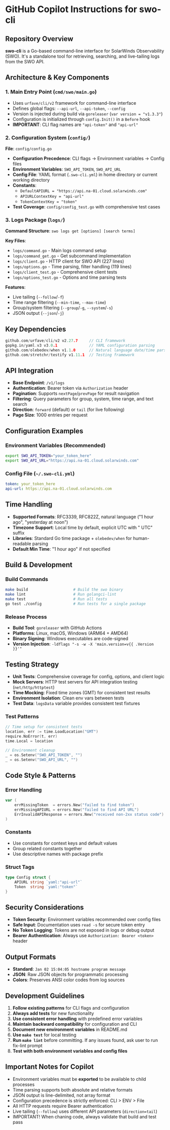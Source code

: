 # GitHub Copilot Instructions for swo-cli

## Repository Overview
**swo-cli** is a Go-based command-line interface for SolarWinds Observability (SWO). It's a standalone tool for retrieving, searching, and live-tailing logs from the SWO API.

## Architecture & Key Components

### 1. Main Entry Point (`cmd/swo/main.go`)
- Uses `urfave/cli/v2` framework for command-line interface
- Defines global flags: `--api-url`, `--api-token`, `--config`
- Version is injected during build via `goreleaser` (`var version = "v1.3.3"`)
- Configuration is initialized through `config.Init()` in a `Before` hook
- **IMPORTANT**: CLI flag names are `"api-token"` and `"api-url"`

### 2. Configuration System (`config/`)
**File**: `config/config.go`
- **Configuration Precedence**: CLI flags → Environment variables → Config files
- **Environment Variables**: `SWO_API_TOKEN`, `SWO_API_URL`
- **Config File**: YAML format (`.swo-cli.yml`) in home directory or current working directory
- **Constants**:
  - `DefaultAPIURL = "https://api.na-01.cloud.solarwinds.com"`
  - `APIURLContextKey = "api-url"`
  - `TokenContextKey = "token"`
- **Test Coverage**: `config/config_test.go` with comprehensive test cases

### 3. Logs Package (`logs/`)
**Command Structure**: `swo logs get [options] [search terms]`

**Key Files**:
- `logs/command.go` - Main logs command setup
- `logs/command_get.go` - Get subcommand implementation
- `logs/client.go` - HTTP client for SWO API (227 lines)
- `logs/options.go` - Time parsing, filter handling (119 lines)
- `logs/client_test.go` - Comprehensive client tests
- `logs/options_test.go` - Options and time parsing tests

**Features**:
- Live tailing (`--follow`/`-f`)
- Time range filtering (`--min-time`, `--max-time`)
- Group/system filtering (`--group`/`-g`, `--system`/`-s`)
- JSON output (`--json`/`-j`)

## Key Dependencies
```go
github.com/urfave/cli/v2 v2.27.7     // CLI framework
gopkg.in/yaml.v3 v3.0.1              // YAML configuration parsing
github.com/olebedev/when v1.1.0      // Natural language date/time parsing
github.com/stretchr/testify v1.11.1  // Testing framework
```

## API Integration
- **Base Endpoint**: `/v1/logs`
- **Authentication**: Bearer token via `Authorization` header
- **Pagination**: Supports `nextPage`/`prevPage` for result navigation
- **Filtering**: Query parameters for group, system, time range, and text search
- **Direction**: `forward` (default) or `tail` (for live following)
- **Page Size**: 1000 entries per request

## Configuration Examples

### Environment Variables (Recommended)
```bash
export SWO_API_TOKEN="your_token_here"
export SWO_API_URL="https://api.na-01.cloud.solarwinds.com"
```

### Config File (`~/.swo-cli.yml`)
```yaml
token: your_token_here
api-url: https://api.na-01.cloud.solarwinds.com
```

## Time Handling
- **Supported Formats**: RFC3339, RFC822Z, natural language ("1 hour ago", "yesterday at noon")
- **Timezone Support**: Local time by default, explicit UTC with " UTC" suffix
- **Libraries**: Standard Go time package + `olebedev/when` for human-readable parsing
- **Default Min Time**: "1 hour ago" if not specified

## Build & Development

### Build Commands
```bash
make build                    # Build the swo binary
make lint                     # Run golangci-lint
make test                     # Run all tests
go test ./config              # Run tests for a single package
```

### Release Process
- **Build Tool**: `goreleaser` with GitHub Actions
- **Platforms**: Linux, macOS, Windows (ARM64 + AMD64)
- **Binary Signing**: Windows executables are code-signed
- **Version Injection**: `-ldflags "-s -w -X 'main.version=v{{ .Version }}'"`

## Testing Strategy
- **Unit Tests**: Comprehensive coverage for config, options, and client logic
- **Mock Servers**: HTTP test servers for API integration testing (`net/http/httptest`)
- **Time Mocking**: Fixed time zones (GMT) for consistent test results
- **Environment Isolation**: Clean env vars between tests
- **Test Data**: `logsData` variable provides consistent test fixtures

### Test Patterns
```go
// Time setup for consistent tests
location, err := time.LoadLocation("GMT")
require.NoError(t, err)
time.Local = location

// Environment cleanup
_ = os.Setenv("SWO_API_TOKEN", "")
_ = os.Setenv("SWO_API_URL", "")
```

## Code Style & Patterns

### Error Handling
```go
var (
    errMissingToken  = errors.New("failed to find token")
    errMissingAPIURL = errors.New("failed to find API URL")
    ErrInvalidAPIResponse = errors.New("received non-2xx status code")
)
```

### Constants
- Use constants for context keys and default values
- Group related constants together
- Use descriptive names with package prefix

### Struct Tags
```go
type Config struct {
    APIURL string `yaml:"api-url"`
    Token  string `yaml:"token"`
}
```

## Security Considerations
- **Token Security**: Environment variables recommended over config files
- **Safe Input**: Documentation uses `read -s` for secure token entry
- **No Token Logging**: Tokens are not exposed in logs or debug output
- **Bearer Authentication**: Always use `Authorization: Bearer <token>` header

## Output Formats
- **Standard**: `Jan 02 15:04:05 hostname program message`
- **JSON**: Raw JSON objects for programmatic processing
- **Colors**: Preserves ANSI color codes from log sources

## Development Guidelines
1. **Follow existing patterns** for CLI flags and configuration
2. **Always add tests** for new functionality
3. **Use consistent error handling** with predefined error variables
4. **Maintain backward compatibility** for configuration and CLI
5. **Document new environment variables** in README.md
6. **Use `make test`** for local testing
7. **Run `make lint`** before committing. If any issues found, ask user to run fix-lint prompt
8. **Test with both environment variables and config files**

## Important Notes for Copilot
- Environment variables must be **exported** to be available to child processes
- Time parsing supports both absolute and relative formats
- JSON output is line-delimited, not array format
- Configuration precedence is strictly enforced: CLI > ENV > File
- All HTTP requests require Bearer authentication
- Live tailing (`--follow`) uses different API parameters (`direction=tail`)
- IMPORTANT! When chaning code, always validate that build and test pass